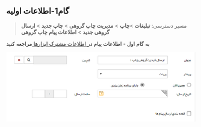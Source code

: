 ﻿## گام1-اطلاعات اولیه

> مسیر دسترسی:  **تبلیغات** >**چاپ** > **مدیریت چاپ گروهی** > **چاپ جدید** > **ارسال گروهی جدید** > **اطلاعات پیام چاپ گروهی**

به گام اول - اطلاعات پیام در[ اطلاعات مشترک ابزارها ](https://github.com/1stco/PayamGostarDocs/blob/master/help%202.5.4/Marketing/moshtarak-abzar/gam%20yk/gam-yk.md)مراجعه کنید


![](advertising-sendingprint-firststep.png)


